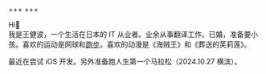 +++
+++

Hi👋  
我是王健波，一个生活在日本的 IT 从业者。业余从事翻译工作。已婚，准备要小孩。喜欢的运动是网球和[跑步](https://wjianbo.github.io/running_page/)。喜欢的动漫是《海贼王》和《葬送的芙莉莲》。

最近在尝试 iOS 开发。另外准备跑人生第一个马拉松（2024.10.27 横滨）。

